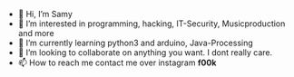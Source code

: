 - 👋 Hi, I’m Samy
- 👀 I’m interested in programming, hacking, IT-Security, Musicproduction and more
- 🌱 I’m currently learning python3 and arduino, Java-Processing
- 💞️ I’m looking to collaborate on anything you want. I dont really care.
- 📫 How to reach me contact me over instagram __f00k__

<!---
f00kthisc0de/f00kthisc0de is a ✨ special ✨ repository because its `README.md` (this file) appears on your GitHub profile.
You can click the Preview link to take a look at your changes.
--->
